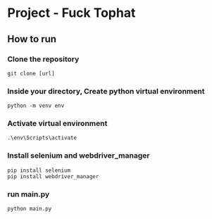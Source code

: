 # Project - Fuck Tophat
## How to run
### Clone the repository
    git clone [url]
### Inside your directory, Create python virtual environment
    python -m venv env
### Activate virtual environment
    .\env\Scripts\activate
### Install selenium and webdriver_manager
    pip install selenium
    pip install webdriver_manager
### run main.py
    python main.py

